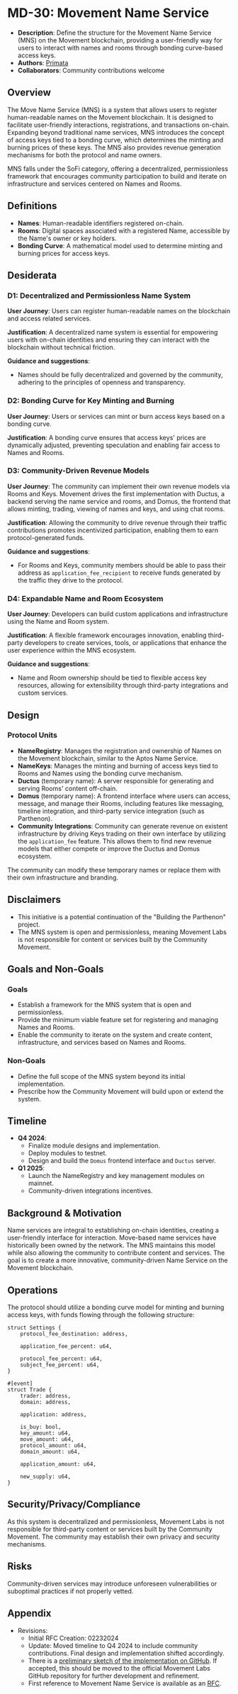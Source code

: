 # MD-30: Movement Name Service

- **Description**: Define the structure for the Movement Name Service (MNS) on the Movement blockchain, providing a user-friendly way for users to interact with names and rooms through bonding curve-based access keys.
- **Authors**: [Primata](mailto:primata@movementlabs.xyz)
- **Collaborators**: Community contributions welcome

## Overview

The Move Name Service (MNS) is a system that allows users to register human-readable names on the Movement blockchain. It is designed to facilitate user-friendly interactions, registrations, and transactions on-chain. Expanding beyond traditional name services, MNS introduces the concept of access keys tied to a bonding curve, which determines the minting and burning prices of these keys. The MNS also provides revenue generation mechanisms for both the protocol and name owners.

MNS falls under the SoFi category, offering a decentralized, permissionless framework that encourages community participation to build and iterate on infrastructure and services centered on Names and Rooms.

## Definitions

- **Names**: Human-readable identifiers registered on-chain.
- **Rooms**: Digital spaces associated with a registered Name, accessible by the Name's owner or key holders.
- **Bonding Curve**: A mathematical model used to determine minting and burning prices for access keys.

## Desiderata

### D1: Decentralized and Permissionless Name System

**User Journey**: Users can register human-readable names on the blockchain and access related services.

**Justification**: A decentralized name system is essential for empowering users with on-chain identities and ensuring they can interact with the blockchain without technical friction.

**Guidance and suggestions**:

- Names should be fully decentralized and governed by the community, adhering to the principles of openness and transparency.

### D2: Bonding Curve for Key Minting and Burning

**User Journey**: Users or services can mint or burn access keys based on a bonding curve.

**Justification**: A bonding curve ensures that access keys' prices are dynamically adjusted, preventing speculation and enabling fair access to Names and Rooms.

### D3: Community-Driven Revenue Models

**User Journey**: The community can implement their own revenue models via Rooms and Keys. Movement drives the first implementation with Ductus, a backend serving the name service and rooms, and Domus, the frontend that allows minting, trading, viewing of names and keys, and using chat rooms.

**Justification**: Allowing the community to drive revenue through their traffic contributions promotes incentivized participation, enabling them to earn protocol-generated funds.

**Guidance and suggestions**:

- For Rooms and Keys, community members should be able to pass their address as `application_fee_recipient` to receive funds generated by the traffic they drive to the protocol.

### D4: Expandable Name and Room Ecosystem

**User Journey**: Developers can build custom applications and infrastructure using the Name and Room system.

**Justification**: A flexible framework encourages innovation, enabling third-party developers to create services, tools, or applications that enhance the user experience within the MNS ecosystem.

**Guidance and suggestions**:

- Name and Room ownership should be tied to flexible access key resources, allowing for extensibility through third-party integrations and custom services.

## Design

### Protocol Units

- **NameRegistry**: Manages the registration and ownership of Names on the Movement blockchain, similar to the Aptos Name Service.
- **NameKeys**: Manages the minting and burning of access keys tied to Rooms and Names using the bonding curve mechanism.
- **Ductus** (temporary name): A server responsible for generating and serving Rooms' content off-chain.
- **Domus** (temporary name): A frontend interface where users can access, message, and manage their Rooms, including features like messaging, timeline integration, and third-party service integration (such as Parthenon).
- **Community Integrations**: Community can generate revenue on existent infrastructure by driving Keys trading on their own interface by utilizing the `application_fee` feature. This allows them to find new revenue models that either compete or improve the Ductus and Domus ecosystem.

The community can modify these temporary names or replace them with their own infrastructure and branding.

## Disclaimers

- This initiative is a potential continuation of the "Building the Parthenon" project.
- The MNS system is open and permissionless, meaning Movement Labs is not responsible for content or services built by the Community Movement.
  
## Goals and Non-Goals

### Goals

- Establish a framework for the MNS system that is open and permissionless.
- Provide the minimum viable feature set for registering and managing Names and Rooms.
- Enable the community to iterate on the system and create content, infrastructure, and services based on Names and Rooms.

### Non-Goals

- Define the full scope of the MNS system beyond its initial implementation.
- Prescribe how the Community Movement will build upon or extend the system.

## Timeline

- **Q4 2024**:
  - Finalize module designs and implementation.
  - Deploy modules to testnet.
  - Design and build the `Domus` frontend interface and `Ductus` server.
- **Q1 2025**:
  - Launch the NameRegistry and key management modules on mainnet.
  - Community-driven integrations incentives.

## Background & Motivation

Name services are integral to establishing on-chain identities, creating a user-friendly interface for interaction. Move-based name services have historically been owned by the network. The MNS maintains this model while also allowing the community to contribute content and services. The goal is to create a more innovative, community-driven Name Service on the Movement blockchain.

## Operations

The protocol should utilize a bonding curve model for minting and burning access keys, with funds flowing through the following structure:

```move
struct Settings {
    protocol_fee_destination: address,

    application_fee_percent: u64,
    
    protocol_fee_percent: u64,
    subject_fee_percent: u64,
}

#[event]
struct Trade {
    trader: address,
    domain: address,

    application: address,

    is_buy: bool,
    key_amount: u64,
    move_amount: u64,
    protocol_amount: u64,
    domain_amount: u64,

    application_amount: u64,
    
    new_supply: u64,
}
```

## Security/Privacy/Compliance

As this system is decentralized and permissionless, Movement Labs is not responsible for third-party content or services built by the Community Movement. The community may establish their own privacy and security mechanisms.

## Risks

Community-driven services may introduce unforeseen vulnerabilities or suboptimal practices if not properly vetted.

## Appendix

- Revisions:
  - Initial RFC Creation: 02232024
  - Update: Moved timeline to Q4 2024 to include community contributions. Final design and implementation shifted accordingly.
  - There is a [preliminary sketch of the implementation on GitHub](https://github.com/0xPrimata/movement-names-contracts). If accepted, this should be moved to the official Movement Labs GitHub repository for further development and refinement.
  - First reference to Movement Name Service is available as an [RFC](https://github.com/movementlabsxyz/rfcs/blob/move-name-service/draft-move-name-service/rfc-move-name-service.md).
